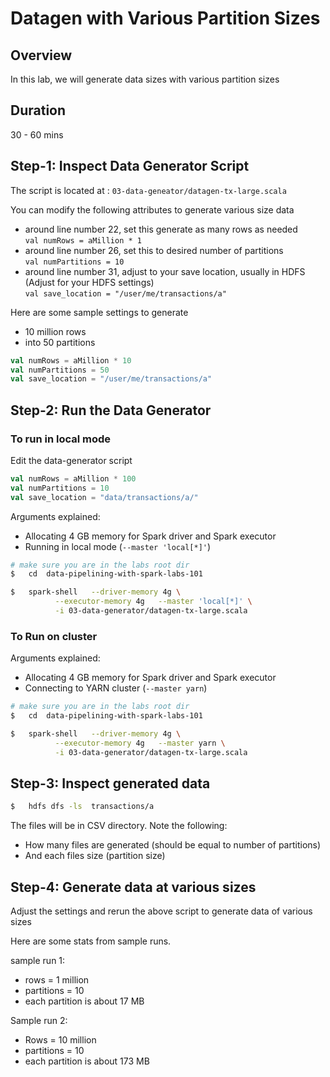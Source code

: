 <link rel='stylesheet' href='../assets/css/main.css'/>

# Datagen with Various Partition Sizes

## Overview

In this lab, we will generate data sizes with various partition sizes

## Duration

30 - 60 mins

## Step-1: Inspect Data Generator Script

The script is located at : `03-data-geneator/datagen-tx-large.scala`

You can modify the following attributes to generate various size data

- around line number 22, set this generate as many rows as needed  
`val numRows = aMillion * 1`
- around line number 26,  set this to desired number of partitions  
`val numPartitions = 10`  
- around line number 31,  adjust to your save location, usually in HDFS (Adjust for your HDFS settings)  
`val save_location = "/user/me/transactions/a"`

Here are some sample settings to generate 
- 10 million rows
- into 50 partitions

```scala
val numRows = aMillion * 10
val numPartitions = 50
val save_location = "/user/me/transactions/a"
```

## Step-2: Run the Data Generator

### To run in local mode

Edit the data-generator script

```scala
val numRows = aMillion * 100
val numPartitions = 10
val save_location = "data/transactions/a/"
```

Arguments explained:

- Allocating 4 GB memory for Spark driver and Spark executor
- Running in local mode (`--master 'local[*]'`)

```bash
# make sure you are in the labs root dir
$   cd  data-pipelining-with-spark-labs-101

$   spark-shell   --driver-memory 4g \
          --executor-memory 4g   --master 'local[*]' \
          -i 03-data-generator/datagen-tx-large.scala

```

### To Run on cluster

Arguments explained:
- Allocating 4 GB memory for Spark driver and Spark executor
- Connecting to YARN cluster (`--master yarn`)

```bash
# make sure you are in the labs root dir
$   cd  data-pipelining-with-spark-labs-101

$   spark-shell   --driver-memory 4g \
          --executor-memory 4g   --master yarn \
          -i 03-data-generator/datagen-tx-large.scala

```

## Step-3: Inspect generated data

```bash
$   hdfs dfs -ls  transactions/a
```

The files will be in CSV directory.  Note the following:

- How many files are generated (should be equal to number of partitions)
- And each files size (partition size)

## Step-4: Generate data at various sizes

Adjust the settings and rerun the above script to generate data of various sizes


Here are some stats from  sample runs.

sample run 1:

- rows = 1 million
- partitions = 10
- each partition is about 17 MB

Sample run 2:

- Rows = 10 million
- partitions = 10
- each partition is about 173 MB